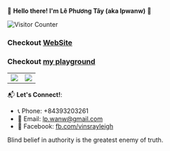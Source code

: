 🌟 **Hello there! I'm Lê Phương Tây (aka lpwanw)** 🌟

![Visitor Counter](https://visitor-badge.laobi.icu/badge?page_id=lpwanw.lpwanw)

### Checkout [WebSite](https://tayne.tech/)
### Checkout [my playground](https://lpwanw.github.io/personal_project_fe/)

<p align="center">
  <!--- stats (start) -->
<table align="center">
<tr border="none">
<td width="50%" align="center">
  <img  align="center"  src="https://streak-stats.demolab.com?user=lpwanw&theme=dark&border_radius=8.4" />
</td>

<td width="50%" align="center">
  <img  src="https://github-readme-stats.anuraghazra1.vercel.app/api/top-langs/?username=lpwanw&layout=compact&theme=dark&hide_border=false&no-bg=true&no-frame=true&langs_count=8" />
</td>
</tr>
</table>

📬 **Let's Connect!**:
- 📞 Phone: +84393203261
- 📧 Email: [lp.wanw@gmail.com](mailto:lp.wanw@gmail.com)
- 📘 Facebook: [fb.com/vinsrayleigh](https://fb.com/vinsrayleigh)


  
<!--START_SECTION:auto_commit-->
Blind belief in authority is the greatest enemy of truth.
<!--END_SECTION:auto_commit-->
